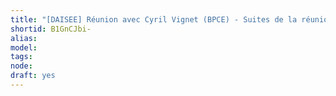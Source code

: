 ```yaml
---
title: "[DAISEE] Réunion avec Cyril Vignet (BPCE) - Suites de la réunion Chêne Vert @ Montpellier"
shortid: B1GnCJbi-
alias: 
model: 
tags: 
node: 
draft: yes
--- 
```

 